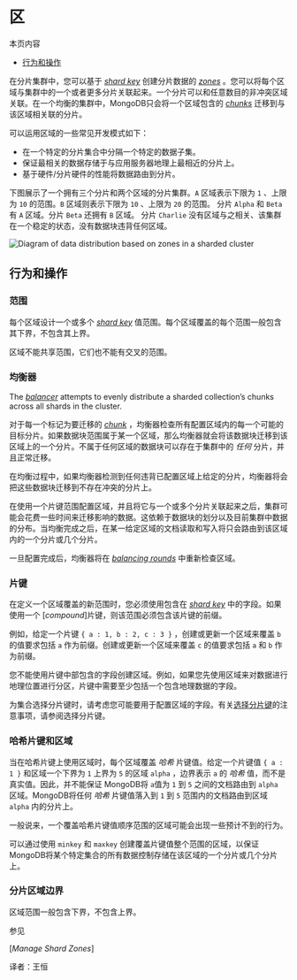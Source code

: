 # 区

本页内容

* [行为和操作](./)

在分片集群中，您可以基于 [_shard key_](./) 创建分片数据的 [_zones_](./) 。您可以将每个区域与集群中的一个或者更多分片关联起来。一个分片可以和任意数目的非冲突区域关联。在一个均衡的集群中，MongoDB只会将一个区域包含的 [_chunks_](./) 迁移到与该区域相关联的分片。

可以运用区域的一些常见开发模式如下：

* 在一个特定的分片集合中分隔一个特定的数据子集。
* 保证最相关的数据存储于与应用服务器地理上最相近的分片上。
* 基于硬件/分片硬件的性能将数据路由到分片。

下图展示了一个拥有三个分片和两个区域的分片集群。`A` 区域表示下限为 `1` 、上限为 `10` 的范围。`B` 区域则表示下限为 `10` 、上限为 `20` 的范围。 分片 `Alpha` 和 `Beta` 有 `A` 区域。分片 `Beta` 还拥有 `B` 区域。 分片 `Charlie` 没有区域与之相关、该集群在一个稳定的状态，没有数据块违背任何区域。

![Diagram of data distribution based on zones in a sharded cluster](https://www.mongodb.com/docs/manual/images/sharded-cluster-zones.bakedsvg.svg)

## 行为和操作

### 范围

每个区域设计一个或多个 [_shard key_](./) 值范围。每个区域覆盖的每个范围一般包含其下界，不包含其上界。

区域不能共享范围，它们也不能有交叉的范围。

### 均衡器

The [_balancer_](./) attempts to evenly distribute a sharded collection’s chunks across all shards in the cluster.

对于每一个标记为要迁移的 [_chunk_](./) ，均衡器检查所有配置区域内的每一个可能的目标分片。如果数据块范围属于某一个区域，那么均衡器就会将该数据块迁移到该区域上的一个分片。不属于任何区域的数据块可以存在于集群中的 _任何_ 分片，并且正常迁移。

在均衡过程中，如果均衡器检测到任何违背已配置区域上给定的分片，均衡器将会把这些数据块迁移到不存在冲突的分片上。

在使用一个片键范围配置区域，并且将它与一个或多个分片关联起来之后，集群可能会花费一些时间来迁移影响的数据。这依赖于数据块的划分以及目前集群中数据的分布。当均衡完成之后，在某一给定区域的文档读取和写入将只会路由到该区域内的一个分片或几个分片。

一旦配置完成后，均衡器将在 [_balancing rounds_](./) 中重新检查区域。

### 片键

在定义一个区域覆盖的新范围时，您必须使用包含在 [_shard key_](./) 中的字段。如果使用一个 \[_compound_\]片键，则该范围必须包含该片键的前缀。

例如，给定一个片键 `{ a : 1, b : 2, c : 3 }` ，创建或更新一个区域来覆盖 `b` 的值要求包括 `a` 作为前缀。创建或更新一个区域来覆盖 `c` 的值要求包括 `a` 和 `b` 作为前缀。

您不能使用片键中部包含的字段创建区域。例如，如果您先使用区域来对数据进行地理位置进行分区，片键中需要至少包括一个包含地理数据的字段。

为集合选择分片键时，请考虑您可能要用于配置区域的字段。有关[选择分片键](./)的注意事项，请参阅选择分片键。

### 哈希片键和区域

当在哈希片键上使用区域时，每个区域覆盖 _哈希_ 片键值。给定一个片键值 `{ a : 1 }` 和区域一个下界为 `1` 上界为 `5` 的区域 `alpha` ，边界表示 `a` 的 _哈希_ 值，而不是真实值。因此，并不能保证 MongoDB将 `a`值为 `1` 到 `5` 之间的文档路由到 `alpha` 区域。MongoDB将任何 _哈希_ 片键值落入到 `1` 到 `5` 范围内的文档路由到区域 `alpha` 内的分片上。

一般说来，一个覆盖哈希片键值顺序范围的区域可能会出现一些预计不到的行为。

可以通过使用 `minkey` 和 `maxkey` 创建覆盖片键值整个范围的区域，以保证MongoDB将某个特定集合的所有数据控制存储在该区域的一个分片或几个分片上。

### 分片区域边界

区域范围一般包含下界，不包含上界。

参见

\[_Manage Shard Zones_\]

译者：王恒

